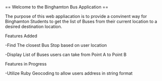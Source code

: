 == Welcome to the Binghamton Bus Application ==

The purpose of this web appliacation is to provide a convinent way for Binghamton Students to get the list of Buses from their current location to a desired destination location.


Features Added

-Find The closest Bus Stop based on user location

-Display List of Buses users can take from Point A to Point B


Features in Progress

-Utilize Ruby Geocoding to allow users address in string format

